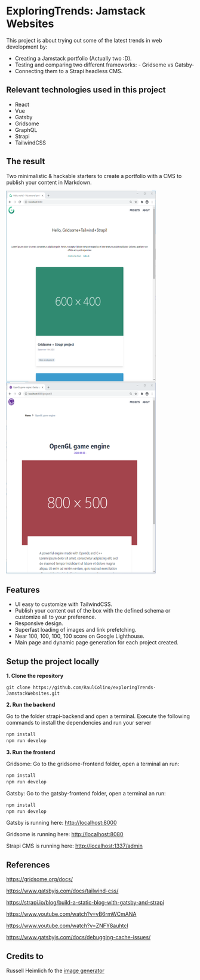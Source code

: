 # ExploringTrends: Jamstack Websites
This project is about trying out some of the latest trends in web development by:
- Creating a Jamstack portfolio (Actually two :D). 
- Testing and comparing two different frameworks: - Gridsome vs Gatsby- 
- Connecting them to a Strapi headless CMS.

## Relevant technologies used in this project
- React
- Vue
- Gatsby
- Gridsome
- GraphQL
- Strapi
- TailwindCSS

## The result

Two minimalistic & hackable starters to create a portfolio with a CMS to publish your content in Markdown.


<p>
<img src="/gridsome-main-page-screenshot.png" alt="gridsome main page" height="509" width="400"> 
<img src="/gatsby-project-page-screenshot.png" alt="a gatsby project page" height="509" width="400">
</p>
<!--
<img src="/gridsome-main-page-screenshot.png"  height="500" width="500" >  |  <img src="/gatsby-project-page-screenshot.png" height="500" width="500">
---------------------------------------------------------------------------|--------------------------------------------------------------------------
<div style= "display: block">
<span style ="display: inline-block;" > ![gridsome-page-img](/gridsome-main-page-screenshot.png) </span>
<span style ="display: inline-block;" > ![gridsome-page-img](/gridsome-main-page-screenshot.png) </span>
</div>
<img style ="display: inline-block;" src="/gridsome-main-page-screenshot.png"  height="500" width="500"> 
<img style ="display: inline-block;" src="/gatsby-project-page-screenshot.png" height="500" width="500">
![gridsome-page-img](/gridsome-main-page-screenshot.png)   ![gatsby-page-img](/gatsby-project-page-screenshot.png)
-->

## Features
- UI easy to customize with TailwindCSS.
- Publish your content out of the box with the defined schema or customize all to your preference.
- Responsive design.
- Superfast loading of images and link prefetching.
- Near 100, 100, 100, 100 score on Google Lighthouse.
- Main page and dynamic page generation for each project created.

## Setup the project locally

**1. Clone the repository**

```
git clone https://github.com/RaulColino/exploringTrends-JamstackWebsites.git
```

**2. Run the backend**

Go to the folder strapi-backend and open a terminal.
Execute the following commands to install the dependencies and run your server

```bash
npm install
npm run develop
```

**3. Run the frontend**

Gridsome:
Go to the gridsome-frontend folder, open a terminal an run:
```bash
npm install
npm run develop
```

Gatsby:
Go to the gatsby-frontend folder, open a terminal an run:
```bash
npm install
npm run develop
```

Gatsby is running here: [http://localhost:8000](http://localhost:8000)

Gridsome is running here: [http://localhost:8080](http://localhost:8080)

Strapi CMS is running here: [http://localhost:1337/admin](http://localhost:1337/admin)

## References
https://gridsome.org/docs/

https://www.gatsbyjs.com/docs/tailwind-css/

https://strapi.io/blog/build-a-static-blog-with-gatsby-and-strapi

https://www.youtube.com/watch?v=vB6rmWCmANA

https://www.youtube.com/watch?v=ZNFY8auhtcI

https://www.gatsbyjs.com/docs/debugging-cache-issues/

## Credits to
Russell Heimlich fo the [image generator](https://github.com/kingkool68/dummyimage)

